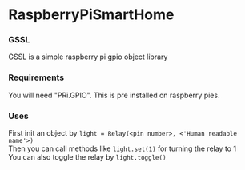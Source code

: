 # RaspberryPiSmartHome

### GSSL
GSSL is a simple raspberry pi gpio object library

### Requirements
You will need "PRi.GPIO". This is pre installed on raspberry pies.

### Uses
First init an object by `light = Relay(<pin number>, <'Human readable name'>)` <br>
Then you can call methods like `light.set(1)` for turning the relay to 1 <br>
You can also toggle the relay by `light.toggle()`
